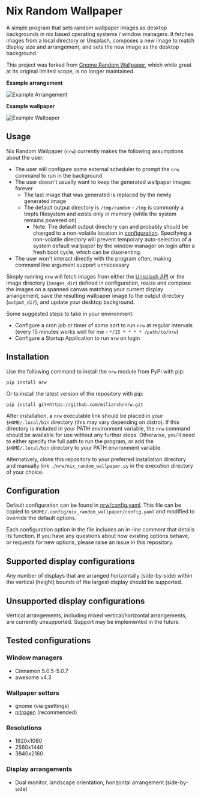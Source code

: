 # Nix Random Wallpaper

A simple program that sets random wallpaper images as desktop backgrounds in nix based operating systems / window managers. It fetches images from a local directory or Unsplash, composes a new image to match display size and arrangement, and sets the new image as the desktop background.

This project was forked from [Gnome Random Wallpaper](https://github.com/miliarch/gnome_random_wallpaper), which while great at its original limited scope, is no longer maintained.

**Example arrangement**

![Example Arrangement](example_arrangement.png)

**Example wallpaper**

![Example Wallpaper](example_wallpaper.jpg)

## Usage

Nix Random Wallpaper (`nrw`) currently makes the following assumptions about the user:
* The user will configure some external scheduler to prompt the `nrw` command to run in the background
* The user doesn't usually want to keep the generated wallpaper images forever
  * The last image that was generated is replaced by the newly generated image
  * The default output directory is `/tmp/random` - `/tmp` is commonly a tmpfs filesystem and exists only in memory (while the system remains powered on)
    * Note: The default output directory can and probably should be changed to a non-volatile location in [configuration](#configuration). Specifying a non-volatile directory will prevent temporary auto-selection of a system default wallpaper by the window manager on login after a fresh boot cycle, which can be disorienting.
* The user won't interact directly with the program often, making command line argument support unnecessary

Simply running `nrw` will fetch images from either the [Unsplash API](https://source.unsplash.com/) or the image directory (`images_dir`) defined in configuration, resize and compose the images on a spanned canvas matching your current display arrangement, save the resulting wallpaper image to the output directory (`output_dir`), and update your desktop background.

Some suggested steps to take in your environment:
* Configure a cron job or timer of some sort to run `nrw` at regular intervals (every 15 minutes works well for me - `*/15 * * * * /path/to/nrw`)
* Configure a Startup Application to run `nrw` on login

## Installation

Use the following command to install the `nrw` module from PyPi with pip:
```
pip install nrw
```

Or to install the latest version of the repository with pip:
```
pip install git+https://github.com/miliarch/nrw.git
```

After installation, a `nrw` executable link should be placed in your `$HOME/.local/bin` directory (this may vary depending on distro). If this directory is included in your PATH environment variable, the `nrw` command should be available for use without any further steps. Otherwise, you'll need to either specify the full path to run the program, or add the `$HOME/.local/bin` directory to your PATH environment variable.

Alternatively, clone this repository to your preferred installation directory and manually link `./nrw/nix_random_wallpaper.py` in the execution directory of your choice.

## Configuration

Default configuration can be found in [nrw/config.yaml](nrw/config.yaml). This file can be copied to `$HOME/.config/nix_random_wallpaper/config.yaml` and modified to override the default options.

Each configuration option in the file includes an in-line comment that details its function. If you have any questions about how existing options behave, or requests for new options, please raise an issue in this repository.

## Supported display configurations

Any number of displays that are arranged horizontally (side-by-side) within the vertical (height) bounds of the largest display should be supported.

## Unsupported display configurations

Vertical arrangements, including mixed vertical/horizontal arrangements, are currently unsupported. Support may be implemented in the future.

## Tested configurations

### Window managers

* Cinnamon 5.0.5-5.0.7
* awesome v4.3

### Wallpaper setters

* gnome (via gsettings)
* [nitrogen](https://github.com/l3ib/nitrogen) (recommended)

### Resolutions
* 1920x1080
* 2560x1440
* 3840x2160

### Display arrangements
* Dual monitor, landscape orientation, horizontal arrangement (side-by-side)
